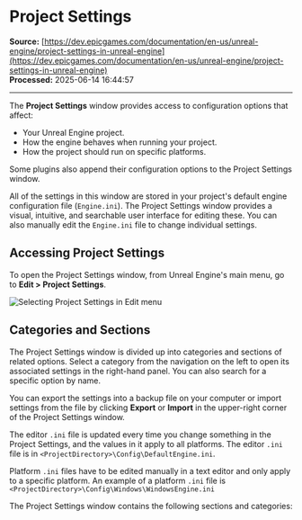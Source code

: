 # Project Settings

**Source:** [https://dev.epicgames.com/documentation/en-us/unreal-engine/project-settings-in-unreal-engine](https://dev.epicgames.com/documentation/en-us/unreal-engine/project-settings-in-unreal-engine)  
**Processed:** 2025-06-14 16:44:57

---

The **Project Settings** window provides access to configuration options that affect:

-   Your Unreal Engine project.
-   How the engine behaves when running your project.
-   How the project should run on specific platforms.

Some plugins also append their configuration options to the Project Settings window.

All of the settings in this window are stored in your project's default engine configuration file (`Engine.ini`). The Project Settings window provides a visual, intuitive, and searchable user interface for editing these. You can also manually edit the `Engine.ini` file to change individual settings.

## Accessing Project Settings

To open the Project Settings window, from Unreal Engine's main menu, go to **Edit > Project Settings**.

![Selecting Project Settings in Edit menu](https://d1iv7db44yhgxn.cloudfront.net/documentation/images/67ded7cf-dc69-47b5-91e0-6a372126360a/001-edit-menu.png)

## Categories and Sections

The Project Settings window is divided up into categories and sections of related options. Select a category from the navigation on the left to open its associated settings in the right-hand panel. You can also search for a specific option by name.

You can export the settings into a backup file on your computer or import settings from the file by clicking **Export** or **Import** in the upper-right corner of the Project Settings window.

The editor `.ini` file is updated every time you change something in the Project Settings, and the values in it apply to all platforms. The editor `.ini` file is in `<ProjectDirectory>\Config\DefaultEngine.ini`.

Platform `.ini` files have to be edited manually in a text editor and only apply to a specific platform. An example of a platform `.ini` file is `<ProjectDirectory>\Config\Windows\WindowsEngine.ini`

The Project Settings window contains the following sections and categories: